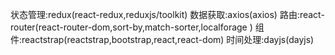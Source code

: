 状态管理:redux(react-redux,reduxjs/toolkit)
数据获取:axios(axios)
路由:react-router(react-router-dom,sort-by,match-sorter,localforage )
组件:reactstrap(reactstrap,bootstrap,react,react-dom)
时间处理:dayjs(dayjs)